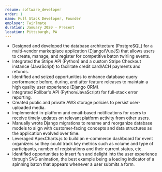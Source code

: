 ```yaml
---
resume: software_developer
order: 1
name: Full Stack Developer, Founder
employer: Twirlmate
duration: January 2020 - Present
location: Pittsburgh, PA
---
```


- Designed and developed the database architecture (PostgreSQL) for a multi-vendor marketplace application (Django/VueJS) that allows users to create, manage, and register for competitive baton twirling events.
- Integrated the Stripe API (Python) and a custom Stripe Checkout instance (JavaScript) to facilitate credit card/ACH payments and refunds.
- Identified and seized opportunities to enhance database query performance before, during, and after feature releases to maintain a high quality user experience (Django ORM).
- Integrated Rollbar's API (Python/JavaScript) for full-stack error reporting.
- Created public and private AWS storage policies to persist user-uploaded media.
- Implemented in-platform and email-based notifications for users to receive timely updates on relevant platform activity from other users.
- Manually wrote Django migrations to rename and reorganize database models to align with customer-facing concepts and data structures as the application evolved over time.
- Leveraged ApexCharts.js to build an e-commerce dashboard for event organizers so they could track key metrics such as volume and type of participants, number of registrations and their current status, etc.
- Identified opportunities to insert fun and delight into the user experience through SVG animation, the best example being a loading indicator of a spinning baton that appears whenever a user submits a form.
